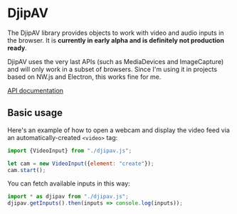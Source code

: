 # DjipAV

The DjipAV library provides objects to work with video and audio inputs in the browser. It is 
**currently in early alpha and is definitely not production ready**.  

DjipAV uses the very last APIs (such as MediaDevices and ImageCapture) and will only work in a 
subset of browsers. Since I'm using it in projects based on NW.js and Electron, this works fine for
me.

[API documentation](https://djipco.github.io/djipav/)

## Basic usage

Here's an example of how to open a webcam and display the video feed via an automatically-created 
`<video>` tag:

```javascript
import {VideoInput} from "./djipav.js";

let cam = new VideoInput({element: "create"});
cam.start();
```
You can fetch available inputs in this way: 

```javascript
import * as djipav from "./djipav.js";
djipav.getInputs().then(inputs => console.log(inputs));
```
